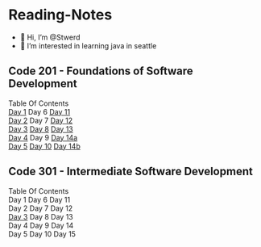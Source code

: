 # Reading-Notes
- 👋 Hi, I’m @Stwerd
- 👀 I’m interested in learning java in seattle 

<!---
Stwerd/Stwerd is a ✨ special ✨ repository because its `README.md` (this file) appears on your GitHub profile.
You can click the Preview link to take a look at your changes.
--->

## Code 201 - Foundations of Software Development
Table Of Contents <br>
[Day 1](Class-01.md) Day 6 [Day 11](Class-11.md) <br>
[Day 2](Class-02.md) Day 7 [Day 12](Class-12.md) <br>
[Day 3](Class-03.md) [Day 8](Class-08.md) [Day 13](Class-13.md)<br>
[Day 4](Class-04.md) Day 9 [Day 14a](Class-14a.md)<br>
[Day 5](Class-05.md) [Day 10](Class-10.md) [Day 14b](Class-14b.md)<br>

## Code 301 - Intermediate Software Development
Table Of Contents <br>
Day 1     Day 6       Day 11<br>
Day 2     Day 7       Day 12<br>
[Day 3](class-01-301)     Day 8       Day 13<br>
Day 4     Day 9       Day 14<br>
Day 5     Day 10      Day 15<br>
